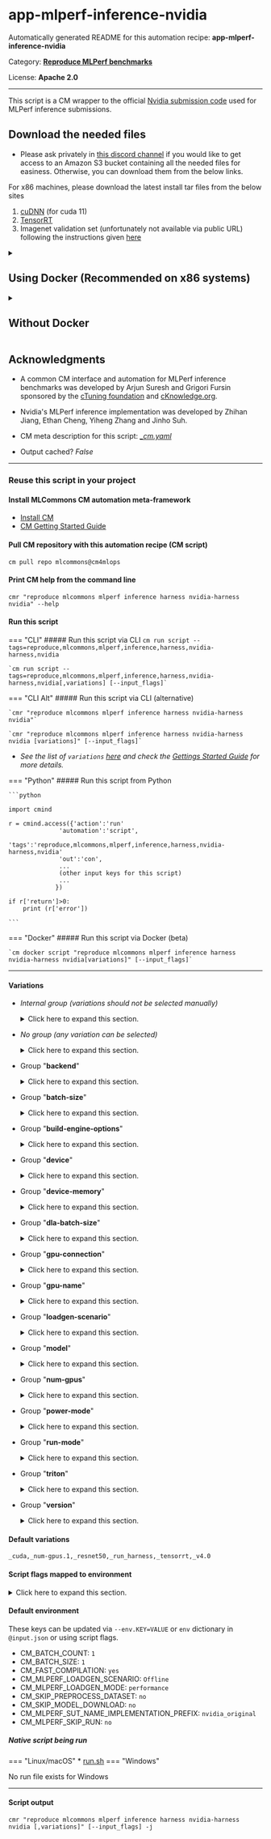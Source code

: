 # app-mlperf-inference-nvidia
Automatically generated README for this automation recipe: **app-mlperf-inference-nvidia**

Category: **[Reproduce MLPerf benchmarks](..)**

License: **Apache 2.0**



---

This script is a CM wrapper to the official [Nvidia submission code](https://github.com/mlcommons/inference_results_v3.0/tree/master/closed/NVIDIA) used for MLPerf inference submissions. 



## Download the needed files

* Please ask privately in [this discord channel](https://discord.gg/y7hupJsUNb) if you would like to get access to an Amazon S3 bucket containing all the needed files for easiness. Otherwise, you can download them from the below links.
  
For x86 machines, please download the latest install tar files from the below sites
1. [cuDNN](https://developer.nvidia.com/cudnn) (for cuda 11)
2. [TensorRT](https://developer.nvidia.com/tensorrt)
3. Imagenet validation set (unfortunately not available via public URL) following the instructions given [here](https://github.com/mlcommons/ck/blob/master/cm-mlops/script/get-dataset-imagenet-val/README-extra.md)

<details>

<summary>
    
## Using Docker (Recommended on x86 systems)

</summary>
Assuming all the downloaded files are to the user home directory please do the following steps:

1. Download CUDA 11.8
    ```
    wget https://developer.download.nvidia.com/compute/cuda/11.8.0/local_installers/cuda_11.8.0_520.61.05_linux.run
    ```
2. [Install docker](https://docs.docker.com/engine/install/) and [Nvidia container toolkit](https://docs.nvidia.com/datacenter/cloud-native/container-toolkit/latest/install-guide.html)
     
3. Give docker permission to the current user
     ```
     sudo usermod -aG docker $USER
     ```
     Logout and login
     Restart docker if required and confirm that Nvidia container toolkit is working by
     ```
     nvidia-ctk --version
     ```
4. Check if Nvidia driver is working properly on the host. 
     ```
     nvidia-smi
     ```
     If the above command produces any error you'll need to install Nvidia drivers on the host. You can do this via CM if you have sudo access
     ```
     cmr "install cuda prebuilt _driver" --version=11.8.0
     ```
5. Build the docker container and mount the paths from the host machine.
    ** You may want to change the `scratch_path` location as it can take 100s of GBs.**
    ```bash
    cm docker script --tags=build,nvidia,inference,server \
    --cuda_run_file_path=$HOME/cuda_11.8.0_520.61.05_linux.run \
    --tensorrt_tar_file_path=$HOME/TensorRT-8.6.1.6.Linux.x86_64-gnu.cuda-11.8.tar.gz \
    --cudnn_tar_file_path=$HOME/cudnn-linux-x86_64-8.9.2.26_cuda11-archive.tar.xz \
    --imagenet_path=$HOME/imagenet-2012-val \
    --scratch_path=$HOME/mlperf_scratch \
    --docker_cm_repo=mlcommons@cm4mlops  \
    --results_dir=$HOME/results_dir \
    --submission_dir=$HOME/submission_dir \
    --adr.compiler.tags=gcc
    ```
      * Use `--docker_cache=no` to turn off docker caching
      * Use `--docker_run_cmd_prefix="cm pull repo mlcommons@cm4mlops --checkout=dev"` to update the CK repository when docker caching is used
      * Use `--custom_system=no` if you are using a similar system to the [Nvidia submission systems for MLPerf inference 3.0](https://github.com/mlcommons/inference_results_v3.0/tree/main/closed/NVIDIA/systems).

6. At the end of the build you'll get the following prompt unless you have chosen `--custom_system=no`. Please give a system name and say yes to generating the configuration files
    ### Example output
    ```
    ============================================
    => A system ID is a string containing only letters, numbers, and underscores
    => that is used as the human-readable name of the system. It is also used as
    => the system name when creating the measurements/ and results/ entries.
    => This string should also start with a letter to be a valid Python enum member name.
    => Specify the system ID to use for the current system: phoenix
      => Reloaded system list. MATCHED_SYSTEM: KnownSystem.phoenix
    => This script will generate Benchmark Configuration stubs for the detected system.
    Continue? [y/n]: y
    ```
    Now you'll be inside the CM Nvidia docker container and can run further scripts. 

7. Once the build is complete, you can proceed with any further CM scripts like for MLPerf inference. You can also save the container at this stage using [docker commit](https://docs.docker.com/engine/reference/commandline/commit/) so that it can be launched later without having to go through the previous steps.

</details>

<details>

<summary>

## Without Docker
</summary>

1. Install CUDA
    If CUDA is not detected, CM should download and install it automatically when you run the workflow. 
    ** Nvidia drivers are expected to be installed on the system **

2. Install cuDNN
    ```bash
      cmr "get cudnn" --tar_file=<PATH_TO_CUDNN_TAR_FILE>
    ```
3. Install TensorRT
    ```bash
      cmr "get tensorrt _dev" --tar_file=<PATH_TO_TENSORRT_TAR_FILE>
    ```
    On non x86 systems like Nvidia Orin, you can do a package manager install and then CM should pick up the installation automatically during the workflow run.

4. Build the Nvidia inference server 
    ```
      cmr "build nvidia inference server" \
      --adr.install-cuda-prebuilt.local_run_file_path=/data/cuda_11.8.0_520.61.05_linux.run \
      --adr.tensorrt.tar_file=/data/TensorRT-8.6.1.6.Linux.x86_64-gnu.cuda-11.8.tar.gz \
      --adr.cudnn.tar_file=/data/cudnn-linux-x86_64-8.9.2.26_cuda11-archive.tar.xz \
      --adr.compiler.tags=gcc \
      [--custom_system=no]
      ```
    Use `--custom_system=no` if you are using a similar system to the [Nvidia submission systems for MLPerf inference 3.0](https://github.com/mlcommons/inference_results_v3.0/tree/main/closed/NVIDIA/systems).

5. At the end of the build you'll get the following prompt unless you have chosen `--custom_system=no`. Please give a system name and say yes to generating the configuration files

    ### Example output
    ```
    ============================================
    => A system ID is a string containing only letters, numbers, and underscores
    => that is used as the human-readable name of the system. It is also used as
    => the system name when creating the measurements/ and results/ entries.
    => This string should also start with a letter to be a valid Python enum member name.
    => Specify the system ID to use for the current system: phoenix
      => Reloaded system list. MATCHED_SYSTEM: KnownSystem.phoenix
    => This script will generate Benchmark Configuration stubs for the detected system.
    Continue? [y/n]: y
    ```
</details>


## Acknowledgments

* A common CM interface and automation for MLPerf inference benchmarks was developed by Arjun Suresh and Grigori Fursin 
  sponsored by the [cTuning foundation](https://cTuning.org) and [cKnowledge.org](https://cKnowledge.org).
* Nvidia's MLPerf inference implementation was developed by Zhihan Jiang, Ethan Cheng, Yiheng Zhang and Jinho Suh.


* CM meta description for this script: *[_cm.yaml](https://github.com/mlcommons/cm4mlops/tree/main/script/app-mlperf-inference-nvidia/_cm.yaml)*
* Output cached? *False*

---
### Reuse this script in your project

#### Install MLCommons CM automation meta-framework

* [Install CM](https://docs.mlcommons.org/ck/install)
* [CM Getting Started Guide](https://docs.mlcommons.org/ck/getting-started/)

#### Pull CM repository with this automation recipe (CM script)

```cm pull repo mlcommons@cm4mlops```

#### Print CM help from the command line

````cmr "reproduce mlcommons mlperf inference harness nvidia-harness nvidia" --help````

#### Run this script

=== "CLI"
    ##### Run this script via CLI
    `cm run script --tags=reproduce,mlcommons,mlperf,inference,harness,nvidia-harness,nvidia`

    `cm run script --tags=reproduce,mlcommons,mlperf,inference,harness,nvidia-harness,nvidia[,variations] [--input_flags]`

=== "CLI Alt"
    ##### Run this script via CLI (alternative)

    `cmr "reproduce mlcommons mlperf inference harness nvidia-harness nvidia"`

    `cmr "reproduce mlcommons mlperf inference harness nvidia-harness nvidia [variations]" [--input_flags]`


* *See the list of `variations` [here](#variations) and check the [Gettings Started Guide](https://github.com/mlcommons/ck/blob/dev/docs/getting-started.md) for more details.*

=== "Python"
    ##### Run this script from Python


    ```python

    import cmind

    r = cmind.access({'action':'run'
                  'automation':'script',
                  'tags':'reproduce,mlcommons,mlperf,inference,harness,nvidia-harness,nvidia'
                  'out':'con',
                  ...
                  (other input keys for this script)
                  ...
                 })

    if r['return']>0:
        print (r['error'])

    ```


=== "Docker"
    ##### Run this script via Docker (beta)

    `cm docker script "reproduce mlcommons mlperf inference harness nvidia-harness nvidia[variations]" [--input_flags]`

___


#### Variations

  * *Internal group (variations should not be selected manually)*
    <details>
    <summary>Click here to expand this section.</summary>

    * `_3d-unet_`
      - Workflow:
        1. ***Read "deps" on other CM scripts***
           * get,generic-python-lib,_transformers
             - CM script: [get-generic-python-lib](https://github.com/mlcommons/cm4mlops/tree/master/script/get-generic-python-lib)
           * get,generic-python-lib,_package.nibabel
             - CM script: [get-generic-python-lib](https://github.com/mlcommons/cm4mlops/tree/master/script/get-generic-python-lib)
           * get,generic-python-lib,_pandas
             - CM script: [get-generic-python-lib](https://github.com/mlcommons/cm4mlops/tree/master/script/get-generic-python-lib)
    * `_bert_`
      - Workflow:
        1. ***Read "deps" on other CM scripts***
           * get,generic-python-lib,_transformers
             - CM script: [get-generic-python-lib](https://github.com/mlcommons/cm4mlops/tree/master/script/get-generic-python-lib)
           * get,generic-python-lib,_safetensors
             - CM script: [get-generic-python-lib](https://github.com/mlcommons/cm4mlops/tree/master/script/get-generic-python-lib)
           * get,generic-python-lib,_onnx
             - CM script: [get-generic-python-lib](https://github.com/mlcommons/cm4mlops/tree/master/script/get-generic-python-lib)
           * get,generic-python-lib,_onnx-graphsurgeon
             - CM script: [get-generic-python-lib](https://github.com/mlcommons/cm4mlops/tree/master/script/get-generic-python-lib)
    * `_dlrm_`
      - Workflow:
        1. ***Read "deps" on other CM scripts***
           * get,generic-python-lib,_torch
             - CM script: [get-generic-python-lib](https://github.com/mlcommons/cm4mlops/tree/master/script/get-generic-python-lib)
           * get,generic-python-lib,_package.torchsnapshot
             - CM script: [get-generic-python-lib](https://github.com/mlcommons/cm4mlops/tree/master/script/get-generic-python-lib)
           * get,generic-python-lib,_package.torchrec
             - CM script: [get-generic-python-lib](https://github.com/mlcommons/cm4mlops/tree/master/script/get-generic-python-lib)
           * get,generic-python-lib,_package.fbgemm-gpu
             - CM script: [get-generic-python-lib](https://github.com/mlcommons/cm4mlops/tree/master/script/get-generic-python-lib)
           * get,generic-python-lib,_onnx-graphsurgeon
             - CM script: [get-generic-python-lib](https://github.com/mlcommons/cm4mlops/tree/master/script/get-generic-python-lib)
           * get,generic-python-lib,_package.scikit-learn
             - CM script: [get-generic-python-lib](https://github.com/mlcommons/cm4mlops/tree/master/script/get-generic-python-lib)
    * `_gptj_`
      - Environment variables:
        - *CM_ML_MODEL_STARTING_WEIGHTS_FILENAME*: `https://cloud.mlcommons.org/index.php/s/QAZ2oM94MkFtbQx/download`
      - Workflow:
        1. ***Read "deps" on other CM scripts***
           * get,generic-python-lib,_package.datasets
             - CM script: [get-generic-python-lib](https://github.com/mlcommons/cm4mlops/tree/master/script/get-generic-python-lib)
           * get,generic-python-lib,_package.simplejson
             - CM script: [get-generic-python-lib](https://github.com/mlcommons/cm4mlops/tree/master/script/get-generic-python-lib)
           * get,generic-python-lib,_onnx
             - CM script: [get-generic-python-lib](https://github.com/mlcommons/cm4mlops/tree/master/script/get-generic-python-lib)
           * get,generic-python-lib,_transformers
             - CM script: [get-generic-python-lib](https://github.com/mlcommons/cm4mlops/tree/master/script/get-generic-python-lib)
           * get,generic-python-lib,_onnx-graphsurgeon
             - CM script: [get-generic-python-lib](https://github.com/mlcommons/cm4mlops/tree/master/script/get-generic-python-lib)

    </details>


  * *No group (any variation can be selected)*
    <details>
    <summary>Click here to expand this section.</summary>

    * `_a100,sxm,3d-unet_,offline,run_harness`
      - Workflow:
    * `_a100,sxm,bert_,offline,run_harness`
      - Workflow:
    * `_a100,sxm,dlrm_,offline,run_harness`
      - Workflow:
    * `_a100,sxm,resnet50,offline,run_harness`
      - Environment variables:
        - *CM_MLPERF_PERFORMANCE_SAMPLE_COUNT*: `2048`
      - Workflow:
    * `_a100,sxm,retinanet,offline,run_harness`
      - Environment variables:
        - *CM_MLPERF_NVIDIA_HARNESS_GPU_COPY_STREAMS*: `2`
        - *CM_MLPERF_NVIDIA_HARNESS_GPU_INFERENCE_STREAMS*: `2`
        - *CM_MLPERF_NVIDIA_HARNESS_WORKSPACE_SIZE*: `300000000000`
      - Workflow:
    * `_a100,sxm,rnnt,offline,run_harness`
      - Workflow:
    * `_gptj_,build`
      - Workflow:
        1. ***Read "deps" on other CM scripts***
           * install,pytorch,from.src
             * CM names: `--adr.['pytorch']...`
             - CM script: [install-pytorch-from-src](https://github.com/mlcommons/cm4mlops/tree/master/script/install-pytorch-from-src)
           * get,cmake
             - CM script: [get-cmake](https://github.com/mlcommons/cm4mlops/tree/master/script/get-cmake)
    * `_gptj_,build_engine`
      - Workflow:
        1. ***Read "deps" on other CM scripts***
           * install,pytorch,from.src
             * CM names: `--adr.['pytorch']...`
             - CM script: [install-pytorch-from-src](https://github.com/mlcommons/cm4mlops/tree/master/script/install-pytorch-from-src)
           * get,cmake
             - CM script: [get-cmake](https://github.com/mlcommons/cm4mlops/tree/master/script/get-cmake)
    * `_gptj_,run_harness`
      - Environment variables:
        - *CM_MLPERF_NVIDIA_HARNESS_USE_FP8*: `True`
        - *CM_MLPERF_NVIDIA_HARNESS_ENABLE_SORT*: `True`
        - *CM_MLPERF_NVIDIA_HARNESS_NUM_SORT_SEGMENTS*: `2`
        - *CM_MLPERF_NVIDIA_HARNESS_SKIP_POSTPROCESS*: `True`
      - Workflow:
        1. ***Read "deps" on other CM scripts***
           * install,pytorch,from.src
             * CM names: `--adr.['pytorch']...`
             - CM script: [install-pytorch-from-src](https://github.com/mlcommons/cm4mlops/tree/master/script/install-pytorch-from-src)
           * get,cmake
             - CM script: [get-cmake](https://github.com/mlcommons/cm4mlops/tree/master/script/get-cmake)
    * `_gpu_memory.16,3d-unet_,offline,run_harness`
      - Workflow:
    * `_gpu_memory.16,bert_,offline,run_harness`
      - Workflow:
    * `_gpu_memory.16,dlrm_,offline,run_harness`
      - Workflow:
    * `_gpu_memory.16,gptj_,offline,run_harness`
      - Workflow:
    * `_gpu_memory.16,resnet50,offline,run_harness`
      - Environment variables:
        - *CM_MLPERF_NVIDIA_HARNESS_GPU_COPY_STREAMS*: `4`
      - Workflow:
    * `_gpu_memory.16,retinanet,offline,run_harness`
      - Workflow:
    * `_gpu_memory.16,rnnt,offline,run_harness`
      - Workflow:
    * `_gpu_memory.24,3d-unet_,offline,run_harness`
      - Workflow:
    * `_gpu_memory.24,bert_,offline,run_harness`
      - Workflow:
    * `_gpu_memory.24,dlrm_,offline,run_harness`
      - Workflow:
    * `_gpu_memory.24,gptj_,offline,run_harness`
      - Workflow:
    * `_gpu_memory.24,resnet50,offline,run_harness`
      - Workflow:
    * `_gpu_memory.24,retinanet,offline,run_harness`
      - Environment variables:
        - *CM_MLPERF_NVIDIA_HARNESS_GPU_COPY_STREAMS*: `2`
        - *CM_MLPERF_NVIDIA_HARNESS_GPU_INFERENCE_STREAMS*: `2`
      - Workflow:
    * `_gpu_memory.24,rnnt,offline,run_harness`
      - Workflow:
    * `_gpu_memory.32,3d-unet_,offline,run_harness`
      - Workflow:
    * `_gpu_memory.32,bert_,offline,run_harness`
      - Workflow:
    * `_gpu_memory.32,dlrm_,offline,run_harness`
      - Workflow:
    * `_gpu_memory.32,gptj_,offline,run_harness`
      - Workflow:
    * `_gpu_memory.32,resnet50,offline,run_harness`
      - Workflow:
    * `_gpu_memory.32,retinanet,offline,run_harness`
      - Workflow:
    * `_gpu_memory.32,rnnt,offline,run_harness`
      - Workflow:
    * `_gpu_memory.40,3d-unet_,offline,run_harness`
      - Workflow:
    * `_gpu_memory.40,bert_,offline,run_harness`
      - Workflow:
    * `_gpu_memory.40,dlrm_,offline,run_harness`
      - Workflow:
    * `_gpu_memory.40,gptj_,offline,run_harness`
      - Workflow:
    * `_gpu_memory.40,resnet50,offline,run_harness`
      - Workflow:
    * `_gpu_memory.40,retinanet,offline,run_harness`
      - Workflow:
    * `_gpu_memory.40,rnnt,offline,run_harness`
      - Workflow:
    * `_gpu_memory.48,3d-unet_,offline,run_harness`
      - Workflow:
    * `_gpu_memory.48,bert_,offline,run_harness`
      - Workflow:
    * `_gpu_memory.48,dlrm_,offline,run_harness`
      - Workflow:
    * `_gpu_memory.48,gptj_,offline,run_harness`
      - Workflow:
    * `_gpu_memory.48,resnet50,offline,run_harness`
      - Workflow:
    * `_gpu_memory.48,retinanet,offline,run_harness`
      - Workflow:
    * `_gpu_memory.48,rnnt,offline,run_harness`
      - Workflow:
    * `_gpu_memory.80,3d-unet_,offline,run_harness`
      - Workflow:
    * `_gpu_memory.80,bert_,server,run_harness`
      - Workflow:
    * `_gpu_memory.80,dlrm_,offline,run_harness`
      - Workflow:
    * `_gpu_memory.80,gptj_,offline,run_harness`
      - Workflow:
    * `_gpu_memory.80,resnet50,offline,run_harness`
      - Workflow:
    * `_gpu_memory.80,retinanet,offline,run_harness`
      - Workflow:
    * `_gpu_memory.80,rnnt,offline,run_harness`
      - Workflow:
    * `_l4,3d-unet_,offline,run_harness`
      - Workflow:
    * `_l4,bert_,offline,run_harness`
      - Workflow:
    * `_l4,bert_,server,run_harness`
      - Environment variables:
        - *CM_MLPERF_NVIDIA_HARNESS_GRAPHS_MAX_SEQLEN*: `200`
        - *CM_MLPERF_NVIDIA_HARNESS_SERVER_NUM_ISSUE_QUERY_THREADS*: `1`
        - *CM_MLPERF_NVIDIA_HARNESS_SOFT_DROP*: `1.0`
        - *CM_MLPERF_NVIDIA_HARNESS_USE_SMALL_TILE_GEMM_PLUGIN*: `True`
      - Workflow:
    * `_l4,dlrm_,offline,run_harness`
      - Workflow:
    * `_l4,resnet50`
      - Workflow:
    * `_l4,resnet50,offline,run_harness`
      - Environment variables:
        - *CM_MLPERF_NVIDIA_HARNESS_GPU_COPY_STREAMS*: `2`
        - *CM_MLPERF_NVIDIA_HARNESS_GPU_INFERENCE_STREAMS*: `1`
        - *CM_MLPERF_NVIDIA_HARNESS_USE_GRAPHS*: `True`
      - Workflow:
    * `_l4,resnet50,server,run_harness`
      - Environment variables:
        - *CM_MLPERF_NVIDIA_HARNESS_GPU_COPY_STREAMS*: `9`
        - *CM_MLPERF_NVIDIA_HARNESS_GPU_INFERENCE_STREAMS*: `2`
        - *CM_MLPERF_NVIDIA_HARNESS_USE_GRAPHS*: `True`
        - *CM_MLPERF_NVIDIA_HARNESS_USE_DEQUE_LIMIT*: `True`
        - *CM_MLPERF_NVIDIA_HARNESS_DEQUE_TIMEOUT_USEC*: `2000`
        - *CM_MLPERF_NVIDIA_HARNESS_USE_CUDA_THREAD_PER_DEVICE*: `True`
      - Workflow:
    * `_l4,retinanet,offline,run_harness`
      - Workflow:
    * `_l4,retinanet,server,run_harness`
      - Environment variables:
        - *CM_MLPERF_NVIDIA_HARNESS_GPU_INFERENCE_STREAMS*: `2`
        - *CM_MLPERF_NVIDIA_HARNESS_GPU_COPY_STREAMS*: `2`
        - *CM_MLPERF_NVIDIA_HARNESS_USE_DEQUE_LIMIT*: `True`
        - *CM_MLPERF_NVIDIA_HARNESS_DEQUE_TIMEOUT_USEC*: `30000`
        - *CM_MLPERF_NVIDIA_HARNESS_WORKSPACE_SIZE*: `20000000000`
      - Workflow:
    * `_l4,rnnt,offline,run_harness`
      - Workflow:
    * `_l4,rnnt,server,run_harness`
      - Environment variables:
        - *CM_MLPERF_NVIDIA_HARNESS_AUDIO_BATCH_SIZE*: `64`
        - *CM_MLPERF_NVIDIA_HARNESS_AUDIO_BUFFER_NUM_LINES*: `1024`
        - *CM_MLPERF_NVIDIA_HARNESS_NUM_WARMUPS*: `1024`
      - Workflow:
    * `_multistream,resnet50`
      - Environment variables:
        - *SKIP_POLICIES*: `1`
      - Workflow:
    * `_orin,rnnt,singlestream,run_harness`
      - Environment variables:
        - *CM_MLPERF_NVIDIA_HARNESS_NUM_WARMUPS*: `1`
      - Workflow:
    * `_resnet50,multistream,run_harness,num-gpus.1`
      - Workflow:
    * `_resnet50,multistream,run_harness,num-gpus.2`
      - Workflow:
    * `_resnet50,server,run_harness`
      - Workflow:
    * `_retinanet,multistream,run_harness`
      - Workflow:
    * `_retinanet,server,run_harness`
      - Environment variables:
        - *CM_MLPERF_NVIDIA_HARNESS_GPU_COPY_STREAMS*: `2`
        - *CM_MLPERF_NVIDIA_HARNESS_GPU_INFERENCE_STREAMS*: `2`
      - Workflow:
    * `_rtx_4090,3d-unet_,offline,run_harness`
      - Workflow:
    * `_rtx_4090,3d-unet_,server,run_harness`
      - Workflow:
    * `_rtx_4090,bert_,offline,run_harness`
      - Workflow:
    * `_rtx_4090,bert_,server,run_harness`
      - Workflow:
    * `_rtx_4090,dlrm_,offline,run_harness`
      - Environment variables:
        - *CM_MLPERF_NVIDIA_HARNESS_EMBEDDING_WEIGHTS_ON_GPU_PART*: `0.30`
      - Workflow:
    * `_rtx_4090,gptj_,offline,run_harness`
      - Workflow:
    * `_rtx_4090,gptj_,server,run_harness`
      - Workflow:
    * `_rtx_4090,resnet50,offline,run_harness`
      - Workflow:
    * `_rtx_4090,resnet50,server,run_harness`
      - Workflow:
    * `_rtx_4090,retinanet,offline,run_harness`
      - Environment variables:
        - *CM_MLPERF_NVIDIA_HARNESS_GPU_COPY_STREAMS*: `2`
        - *CM_MLPERF_NVIDIA_HARNESS_GPU_INFERENCE_STREAMS*: `2`
      - Workflow:
    * `_rtx_4090,retinanet,server,run_harness`
      - Environment variables:
        - *CM_MLPERF_NVIDIA_HARNESS_GPU_COPY_STREAMS*: `2`
        - *CM_MLPERF_NVIDIA_HARNESS_GPU_INFERENCE_STREAMS*: `2`
      - Workflow:
    * `_rtx_4090,rnnt,offline,run_harness`
      - Workflow:
    * `_rtx_4090,rnnt,server,run_harness`
      - Workflow:
    * `_rtx_6000_ada,3d-unet_,offline,run_harness`
      - Workflow:
    * `_rtx_6000_ada,3d-unet_,server,run_harness`
      - Workflow:
    * `_rtx_6000_ada,bert_,offline,run_harness`
      - Workflow:
    * `_rtx_6000_ada,bert_,server,run_harness`
      - Workflow:
    * `_rtx_6000_ada,dlrm_,offline,run_harness`
      - Workflow:
    * `_rtx_6000_ada,resnet50,offline,run_harness`
      - Workflow:
    * `_rtx_6000_ada,resnet50,server,run_harness`
      - Workflow:
    * `_rtx_6000_ada,retinanet,offline,run_harness`
      - Workflow:
    * `_rtx_6000_ada,retinanet,server,run_harness`
      - Workflow:
    * `_rtx_6000_ada,rnnt,offline,run_harness`
      - Workflow:
    * `_rtx_6000_ada,rnnt,server,run_harness`
      - Workflow:
    * `_rtx_a6000,3d-unet_,offline,run_harness`
      - Workflow:
    * `_rtx_a6000,3d-unet_,server,run_harness`
      - Workflow:
    * `_rtx_a6000,bert_,offline,run_harness`
      - Workflow:
    * `_rtx_a6000,bert_,server,run_harness`
      - Workflow:
    * `_rtx_a6000,dlrm_,offline,run_harness`
      - Workflow:
    * `_rtx_a6000,resnet50,offline,run_harness`
      - Workflow:
    * `_rtx_a6000,resnet50,server,run_harness`
      - Workflow:
    * `_rtx_a6000,retinanet,offline,run_harness`
      - Workflow:
    * `_rtx_a6000,retinanet,server,run_harness`
      - Workflow:
    * `_rtx_a6000,rnnt,offline,run_harness`
      - Workflow:
    * `_rtx_a6000,rnnt,server,run_harness`
      - Workflow:
    * `_run-harness`
      - Workflow:
    * `_singlestream,resnet50`
      - Environment variables:
        - *SKIP_POLICIES*: `1`
      - Workflow:
    * `_singlestream,run_harness`
      - Workflow:
    * `_t4,3d-unet_,offline,run_harness`
      - Workflow:
    * `_t4,bert_,offline,run_harness`
      - Workflow:
    * `_t4,bert_,server,run_harness`
      - Environment variables:
        - *CM_MLPERF_NVIDIA_HARNESS_GRAPHS_MAX_SEQLEN*: `240`
        - *CM_MLPERF_NVIDIA_HARNESS_SERVER_NUM_ISSUE_QUERY_THREADS*: `0`
        - *CM_MLPERF_NVIDIA_HARNESS_USE_SMALL_TILE_GEMM_PLUGIN*: `no`
      - Workflow:
    * `_t4,dlrm_,offline,run_harness`
      - Workflow:
    * `_t4,resnet50`
      - Workflow:
    * `_t4,resnet50,offline,run_harness`
      - Environment variables:
        - *CM_MLPERF_NVIDIA_HARNESS_GPU_COPY_STREAMS*: `4`
      - Workflow:
    * `_t4,resnet50,server,run_harness`
      - Environment variables:
        - *CM_MLPERF_NVIDIA_HARNESS_GPU_INFERENCE_STREAMS*: `2`
        - *CM_MLPERF_NVIDIA_HARNESS_GPU_COPY_STREAMS*: `4`
        - *CM_MLPERF_NVIDIA_HARNESS_USE_DEQUE_LIMIT*: `True`
        - *CM_MLPERF_NVIDIA_HARNESS_DEQUE_TIMEOUT_USEC*: `2000`
        - *CM_MLPERF_NVIDIA_HARNESS_SOFT_DROP*: `0.993`
      - Workflow:
    * `_t4,retinanet,offline,run_harness`
      - Workflow:
    * `_t4,retinanet,server,run_harness`
      - Environment variables:
        - *CM_MLPERF_NVIDIA_HARNESS_GPU_INFERENCE_STREAMS*: `2`
        - *CM_MLPERF_NVIDIA_HARNESS_GPU_COPY_STREAMS*: `2`
        - *CM_MLPERF_NVIDIA_HARNESS_USE_DEQUE_LIMIT*: `True`
        - *CM_MLPERF_NVIDIA_HARNESS_DEQUE_TIMEOUT_USEC*: `20000`
        - *CM_MLPERF_NVIDIA_HARNESS_WORKSPACE_SIZE*: `20000000000`
      - Workflow:
    * `_t4,rnnt,offline,run_harness`
      - Environment variables:
        - *CM_MLPERF_NVIDIA_HARNESS_GPU_COPY_STREAMS*: `4`
        - *CM_MLPERF_NVIDIA_HARNESS_USE_GRAPHS*: `True`
        - *CM_MLPERF_NVIDIA_HARNESS_AUDIO_BATCH_SIZE*: `128`
        - *CM_MLPERF_NVIDIA_HARNESS_DISABLE_ENCODER_PLUGIN*: `True`
      - Workflow:
    * `_t4,rnnt,server,run_harness`
      - Environment variables:
        - *CM_MLPERF_NVIDIA_HARNESS_GPU_COPY_STREAMS*: `4`
        - *CM_MLPERF_NVIDIA_HARNESS_USE_GRAPHS*: `True`
        - *CM_MLPERF_NVIDIA_HARNESS_AUDIO_BATCH_SIZE*: `128`
        - *CM_MLPERF_NVIDIA_HARNESS_DISABLE_ENCODER_PLUGIN*: `True`
      - Workflow:
    * `_v3.1`
      - Environment variables:
        - *CM_MLPERF_INFERENCE_VERSION*: `v3.1`
        - *CM_MLPERF_GPTJ_MODEL_FP8_PATH_SUFFIX*: `GPTJ-07142023.pth`
      - Workflow:

    </details>


  * Group "**backend**"
    <details>
    <summary>Click here to expand this section.</summary>

    * **`_tensorrt`** (default)
      - Environment variables:
        - *CM_MLPERF_BACKEND*: `tensorrt`
        - *CM_MLPERF_BACKEND_NAME*: `TensorRT`
      - Workflow:

    </details>


  * Group "**batch-size**"
    <details>
    <summary>Click here to expand this section.</summary>

    * `_batch_size.#`
      - Environment variables:
        - *CM_MODEL_BATCH_SIZE*: `#`
        - *CM_MLPERF_NVIDIA_HARNESS_GPU_BATCH_SIZE*: `#`
      - Workflow:

    </details>


  * Group "**build-engine-options**"
    <details>
    <summary>Click here to expand this section.</summary>

    * `_build_engine_options.#`
      - Environment variables:
        - *CM_MLPERF_NVIDIA_HARNESS_EXTRA_BUILD_ENGINE_OPTIONS*: `#`
      - Workflow:

    </details>


  * Group "**device**"
    <details>
    <summary>Click here to expand this section.</summary>

    * `_cpu`
      - Environment variables:
        - *CM_MLPERF_DEVICE*: `cpu`
      - Workflow:
    * **`_cuda`** (default)
      - Environment variables:
        - *CM_MLPERF_DEVICE*: `gpu`
        - *CM_MLPERF_DEVICE_LIB_NAMESPEC*: `cudart`
      - Workflow:

    </details>


  * Group "**device-memory**"
    <details>
    <summary>Click here to expand this section.</summary>

    * `_gpu_memory.16`
      - Environment variables:
        - *CM_NVIDIA_GPU_MEMORY*: `16`
      - Workflow:
    * `_gpu_memory.24`
      - Environment variables:
        - *CM_NVIDIA_GPU_MEMORY*: `24`
      - Workflow:
    * `_gpu_memory.32`
      - Environment variables:
        - *CM_NVIDIA_GPU_MEMORY*: `32`
      - Workflow:
    * `_gpu_memory.40`
      - Environment variables:
        - *CM_NVIDIA_GPU_MEMORY*: `40`
      - Workflow:
    * `_gpu_memory.48`
      - Environment variables:
        - *CM_NVIDIA_GPU_MEMORY*: `48`
      - Workflow:
    * `_gpu_memory.8`
      - Environment variables:
        - *CM_NVIDIA_GPU_MEMORY*: `8`
      - Workflow:
    * `_gpu_memory.80`
      - Environment variables:
        - *CM_NVIDIA_GPU_MEMORY*: `80`
      - Workflow:

    </details>


  * Group "**dla-batch-size**"
    <details>
    <summary>Click here to expand this section.</summary>

    * `_dla_batch_size.#`
      - Environment variables:
        - *CM_MLPERF_NVIDIA_HARNESS_DLA_BATCH_SIZE*: `#`
        - *CM_MLPERF_SUT_NAME_RUN_CONFIG_SUFFIX2*: `dla_batch_size.#`
      - Workflow:

    </details>


  * Group "**gpu-connection**"
    <details>
    <summary>Click here to expand this section.</summary>

    * `_pcie`
      - Workflow:
    * `_sxm`
      - Workflow:

    </details>


  * Group "**gpu-name**"
    <details>
    <summary>Click here to expand this section.</summary>

    * `_a100`
      - Environment variables:
        - *CM_NVIDIA_CUSTOM_GPU*: `yes`
      - Workflow:
    * `_a6000`
      - Environment variables:
        - *CM_NVIDIA_CUSTOM_GPU*: `yes`
      - Workflow:
    * `_custom`
      - Environment variables:
        - *CM_NVIDIA_CUSTOM_GPU*: `yes`
        - *CM_MODEL_BATCH_SIZE*: ``
        - *CM_MLPERF_NVIDIA_HARNESS_GPU_BATCH_SIZE*: `<<<CM_MODEL_BATCH_SIZE>>>`
      - Workflow:
    * `_l4`
      - Environment variables:
        - *CM_NVIDIA_CUSTOM_GPU*: `yes`
      - Workflow:
    * `_orin`
      - Environment variables:
        - *CM_NVIDIA_CUSTOM_GPU*: `yes`
        - *CM_MODEL_BATCH_SIZE*: ``
        - *CM_MLPERF_NVIDIA_HARNESS_GPU_BATCH_SIZE*: `<<<CM_MODEL_BATCH_SIZE>>>`
      - Workflow:
    * `_rtx_4090`
      - Environment variables:
        - *CM_NVIDIA_CUSTOM_GPU*: `yes`
      - Workflow:
    * `_rtx_6000_ada`
      - Environment variables:
        - *CM_NVIDIA_CUSTOM_GPU*: `yes`
      - Workflow:
    * `_t4`
      - Environment variables:
        - *CM_NVIDIA_CUSTOM_GPU*: `yes`
      - Workflow:

    </details>


  * Group "**loadgen-scenario**"
    <details>
    <summary>Click here to expand this section.</summary>

    * `_multistream`
      - Environment variables:
        - *CM_MLPERF_LOADGEN_SCENARIO*: `MultiStream`
      - Workflow:
    * `_offline`
      - Environment variables:
        - *CM_MLPERF_LOADGEN_SCENARIO*: `Offline`
      - Workflow:
    * `_server`
      - Environment variables:
        - *CM_MLPERF_LOADGEN_SCENARIO*: `Server`
      - Workflow:
    * `_singlestream`
      - Environment variables:
        - *CM_MLPERF_LOADGEN_SCENARIO*: `SingleStream`
        - *CUDA_VISIBLE_DEVICES_NOT_USED*: `0`
      - Workflow:

    </details>


  * Group "**model**"
    <details>
    <summary>Click here to expand this section.</summary>

    * `_3d-unet-99`
      - Environment variables:
        - *CM_MODEL*: `3d-unet-99`
        - *CM_ML_MODEL_STARTING_WEIGHTS_FILENAME*: `https://zenodo.org/record/5597155/files/3dunet_kits19_128x128x128.onnx`
        - *CM_ML_MODEL_WEIGHT_TRANSFORMATIONS*: `quantization, affine fusion`
        - *CM_ML_MODEL_INPUTS_DATA_TYPE*: `int8`
        - *CM_ML_MODEL_WEIGHTS_DATA_TYPE*: `int8`
      - Workflow:
    * `_3d-unet-99.9`
      - Environment variables:
        - *CM_MODEL*: `3d-unet-99.9`
        - *CM_ML_MODEL_STARTING_WEIGHTS_FILENAME*: `https://zenodo.org/record/5597155/files/3dunet_kits19_128x128x128.onnx`
        - *CM_ML_MODEL_WEIGHT_TRANSFORMATIONS*: `quantization, affine fusion`
        - *CM_ML_MODEL_INPUTS_DATA_TYPE*: `int8`
        - *CM_ML_MODEL_WEIGHTS_DATA_TYPE*: `int8`
      - Workflow:
    * `_bert-99`
      - Environment variables:
        - *CM_MODEL*: `bert-99`
        - *CM_NOT_ML_MODEL_STARTING_WEIGHTS_FILENAME*: `https://zenodo.org/record/3750364/files/bert_large_v1_1_fake_quant.onnx`
        - *CM_ML_MODEL_WEIGHT_TRANSFORMATIONS*: `quantization, affine fusion`
        - *CM_ML_MODEL_INPUTS_DATA_TYPE*: `int32`
        - *CM_ML_MODEL_WEIGHTS_DATA_TYPE*: `int8`
      - Workflow:
    * `_bert-99.9`
      - Environment variables:
        - *CM_MODEL*: `bert-99.9`
        - *CM_NOT_ML_MODEL_STARTING_WEIGHTS_FILENAME*: `https://zenodo.org/record/3733910/files/model.onnx`
        - *CM_ML_MODEL_WEIGHT_TRANSFORMATIONS*: `quantization, affine fusion`
        - *CM_ML_MODEL_INPUTS_DATA_TYPE*: `int32`
        - *CM_ML_MODEL_WEIGHTS_DATA_TYPE*: `fp16`
      - Workflow:
    * `_dlrm-v2-99`
      - Environment variables:
        - *CM_MODEL*: `dlrm-v2-99`
        - *CM_ML_MODEL_WEIGHT_TRANSFORMATIONS*: `affine fusion`
        - *CM_ML_MODEL_INPUTS_DATA_TYPE*: `fp32`
        - *CM_ML_MODEL_WEIGHTS_DATA_TYPE*: `fp16`
      - Workflow:
    * `_dlrm-v2-99.9`
      - Environment variables:
        - *CM_MODEL*: `dlrm-v2-99.9`
        - *CM_ML_MODEL_WEIGHT_TRANSFORMATIONS*: `affine fusion`
        - *CM_ML_MODEL_INPUTS_DATA_TYPE*: `fp32`
        - *CM_ML_MODEL_WEIGHTS_DATA_TYPE*: `fp16`
      - Workflow:
    * `_gptj-99`
      - Environment variables:
        - *CM_MODEL*: `gptj-99`
        - *CM_ML_MODEL_WEIGHT_TRANSFORMATIONS*: `quantization, affine fusion`
        - *CM_ML_MODEL_INPUTS_DATA_TYPE*: `int32`
        - *CM_ML_MODEL_WEIGHTS_DATA_TYPE*: `fp16`
      - Workflow:
    * `_gptj-99.9`
      - Environment variables:
        - *CM_MODEL*: `gptj-99.9`
        - *CM_ML_MODEL_WEIGHT_TRANSFORMATIONS*: `quantization, affine fusion`
        - *CM_ML_MODEL_INPUTS_DATA_TYPE*: `int32`
        - *CM_ML_MODEL_WEIGHTS_DATA_TYPE*: `fp16`
      - Workflow:
    * **`_resnet50`** (default)
      - Environment variables:
        - *CM_MODEL*: `resnet50`
        - *CM_ML_MODEL_WEIGHT_TRANSFORMATIONS*: `quantization, affine fusion`
        - *CM_ML_MODEL_INPUTS_DATA_TYPE*: `int8`
        - *CM_ML_MODEL_WEIGHTS_DATA_TYPE*: `int8`
      - Workflow:
        1. ***Read "deps" on other CM scripts***
           * get,generic-python-lib,_onnx-graphsurgeon
             - CM script: [get-generic-python-lib](https://github.com/mlcommons/cm4mlops/tree/master/script/get-generic-python-lib)
           * get,generic-python-lib,_package.onnx
             - CM script: [get-generic-python-lib](https://github.com/mlcommons/cm4mlops/tree/master/script/get-generic-python-lib)
    * `_retinanet`
      - Environment variables:
        - *CM_MODEL*: `retinanet`
        - *CM_ML_MODEL_STARTING_WEIGHTS_FILENAME*: `https://zenodo.org/record/6617981/files/resnext50_32x4d_fpn.pth`
        - *CM_ML_MODEL_WEIGHT_TRANSFORMATIONS*: `quantization, affine fusion`
        - *CM_ML_MODEL_INPUTS_DATA_TYPE*: `int8`
        - *CM_ML_MODEL_WEIGHTS_DATA_TYPE*: `int8`
      - Workflow:
        1. ***Read "deps" on other CM scripts***
           * get,generic-python-lib,_Pillow
             - CM script: [get-generic-python-lib](https://github.com/mlcommons/cm4mlops/tree/master/script/get-generic-python-lib)
           * get,generic-python-lib,_torch
             - CM script: [get-generic-python-lib](https://github.com/mlcommons/cm4mlops/tree/master/script/get-generic-python-lib)
           * get,generic-python-lib,_torchvision
             - CM script: [get-generic-python-lib](https://github.com/mlcommons/cm4mlops/tree/master/script/get-generic-python-lib)
           * get,generic-python-lib,_opencv-python
             - CM script: [get-generic-python-lib](https://github.com/mlcommons/cm4mlops/tree/master/script/get-generic-python-lib)
           * get,generic-python-lib,_numpy
             - CM script: [get-generic-python-lib](https://github.com/mlcommons/cm4mlops/tree/master/script/get-generic-python-lib)
           * get,generic-python-lib,_pycocotools
             - CM script: [get-generic-python-lib](https://github.com/mlcommons/cm4mlops/tree/master/script/get-generic-python-lib)
           * get,generic-python-lib,_onnx-graphsurgeon
             - CM script: [get-generic-python-lib](https://github.com/mlcommons/cm4mlops/tree/master/script/get-generic-python-lib)
           * get,generic-python-lib,_package.onnx
             - CM script: [get-generic-python-lib](https://github.com/mlcommons/cm4mlops/tree/master/script/get-generic-python-lib)
    * `_rnnt`
      - Environment variables:
        - *CM_MODEL*: `rnnt`
        - *CM_ML_MODEL_STARTING_WEIGHTS_FILENAME*: `https://zenodo.org/record/3662521/files/DistributedDataParallel_1576581068.9962234-epoch-100.pt`
        - *CM_ML_MODEL_WEIGHT_TRANSFORMATIONS*: `quantization, affine fusion`
        - *CM_ML_MODEL_INPUTS_DATA_TYPE*: `fp16`
        - *CM_ML_MODEL_WEIGHTS_DATA_TYPE*: `fp16`
      - Workflow:
        1. ***Read "deps" on other CM scripts***
           * get,generic-python-lib,_toml
             - CM script: [get-generic-python-lib](https://github.com/mlcommons/cm4mlops/tree/master/script/get-generic-python-lib)
           * get,generic-python-lib,_torchvision
             * CM names: `--adr.['torchvision']...`
             - CM script: [get-generic-python-lib](https://github.com/mlcommons/cm4mlops/tree/master/script/get-generic-python-lib)
           * get,generic-python-lib,_torch
             - CM script: [get-generic-python-lib](https://github.com/mlcommons/cm4mlops/tree/master/script/get-generic-python-lib)
           * get,generic-python-lib,_nvidia-apex
             - CM script: [get-generic-python-lib](https://github.com/mlcommons/cm4mlops/tree/master/script/get-generic-python-lib)
           * get,generic-python-lib,_unidecode
             - CM script: [get-generic-python-lib](https://github.com/mlcommons/cm4mlops/tree/master/script/get-generic-python-lib)
           * get,generic-python-lib,_inflect
             - CM script: [get-generic-python-lib](https://github.com/mlcommons/cm4mlops/tree/master/script/get-generic-python-lib)
           * get,generic-python-lib,_librosa
             * CM names: `--adr.['librosa']...`
             - CM script: [get-generic-python-lib](https://github.com/mlcommons/cm4mlops/tree/master/script/get-generic-python-lib)
           * get,generic-python-lib,_sox
             - CM script: [get-generic-python-lib](https://github.com/mlcommons/cm4mlops/tree/master/script/get-generic-python-lib)
           * get,generic-sys-util,_sox
             - CM script: [get-generic-sys-util](https://github.com/mlcommons/cm4mlops/tree/master/script/get-generic-sys-util)

    </details>


  * Group "**num-gpus**"
    <details>
    <summary>Click here to expand this section.</summary>

    * `_num-gpus.#`
      - Environment variables:
        - *CM_NVIDIA_NUM_GPUS*: `#`
      - Workflow:
    * **`_num-gpus.1`** (default)
      - Environment variables:
        - *CM_NVIDIA_NUM_GPUS*: `1`
      - Workflow:

    </details>


  * Group "**power-mode**"
    <details>
    <summary>Click here to expand this section.</summary>

    * `_maxn`
      - Environment variables:
        - *CM_MLPERF_NVIDIA_HARNESS_MAXN*: `True`
      - Workflow:
    * `_maxq`
      - Environment variables:
        - *CM_MLPERF_NVIDIA_HARNESS_MAXQ*: `True`
      - Workflow:

    </details>


  * Group "**run-mode**"
    <details>
    <summary>Click here to expand this section.</summary>

    * `_build`
      - Environment variables:
        - *MLPERF_NVIDIA_RUN_COMMAND*: `build`
        - *CM_MLPERF_NVIDIA_HARNESS_RUN_MODE*: `build`
      - Workflow:
        1. ***Read "deps" on other CM scripts***
           * get,cmake
             - CM script: [get-cmake](https://github.com/mlcommons/cm4mlops/tree/master/script/get-cmake)
           * get,generic,sys-util,_glog-dev
             - CM script: [get-generic-sys-util](https://github.com/mlcommons/cm4mlops/tree/master/script/get-generic-sys-util)
           * get,generic,sys-util,_gflags-dev
             - CM script: [get-generic-sys-util](https://github.com/mlcommons/cm4mlops/tree/master/script/get-generic-sys-util)
           * get,generic,sys-util,_libgmock-dev
             - CM script: [get-generic-sys-util](https://github.com/mlcommons/cm4mlops/tree/master/script/get-generic-sys-util)
           * get,generic,sys-util,_libre2-dev
             - CM script: [get-generic-sys-util](https://github.com/mlcommons/cm4mlops/tree/master/script/get-generic-sys-util)
           * get,generic,sys-util,_libnuma-dev
             - CM script: [get-generic-sys-util](https://github.com/mlcommons/cm4mlops/tree/master/script/get-generic-sys-util)
           * get,generic,sys-util,_libboost-all-dev
             - CM script: [get-generic-sys-util](https://github.com/mlcommons/cm4mlops/tree/master/script/get-generic-sys-util)
           * get,generic,sys-util,_rapidjson-dev
             - CM script: [get-generic-sys-util](https://github.com/mlcommons/cm4mlops/tree/master/script/get-generic-sys-util)
           * get,cuda,_cudnn
             * CM names: `--adr.['cuda']...`
             - CM script: [get-cuda](https://github.com/mlcommons/cm4mlops/tree/master/script/get-cuda)
           * get,tensorrt
             * CM names: `--adr.['tensorrt']...`
             - CM script: [get-tensorrt](https://github.com/mlcommons/cm4mlops/tree/master/script/get-tensorrt)
           * build,nvidia,inference,server
             * CM names: `--adr.['nvidia-inference-server']...`
             - CM script: [build-mlperf-inference-server-nvidia](https://github.com/mlcommons/cm4mlops/tree/master/script/build-mlperf-inference-server-nvidia)
    * `_build_engine`
      - Aliases: `_build-engine`
      - Environment variables:
        - *MLPERF_NVIDIA_RUN_COMMAND*: `generate_engines`
        - *CM_MLPERF_NVIDIA_HARNESS_RUN_MODE*: `generate_engines`
      - Workflow:
        1. ***Read "deps" on other CM scripts***
           * get,cuda,_cudnn
             * CM names: `--adr.['cuda']...`
             - CM script: [get-cuda](https://github.com/mlcommons/cm4mlops/tree/master/script/get-cuda)
           * get,tensorrt
             * CM names: `--adr.['tensorrt']...`
             - CM script: [get-tensorrt](https://github.com/mlcommons/cm4mlops/tree/master/script/get-tensorrt)
           * build,nvidia,inference,server
             * CM names: `--adr.['nvidia-inference-server']...`
             - CM script: [build-mlperf-inference-server-nvidia](https://github.com/mlcommons/cm4mlops/tree/master/script/build-mlperf-inference-server-nvidia)
           * reproduce,mlperf,inference,nvidia,harness,_preprocess_data
             * Skip this dependenecy only if all ENV vars are set:<br>
`{'CM_MODEL': ['dlrm-v2-99', 'dlrm-v2-99.9']}`
             - CM script: [app-mlperf-inference-nvidia](https://github.com/mlcommons/cm4mlops/tree/master/script/app-mlperf-inference-nvidia)
           * reproduce,mlperf,inference,nvidia,harness,_download_model
             * Skip this dependenecy only if all ENV vars are set:<br>
`{'CM_MODEL': ['retinanet_old', 'resnet50', 'bert-99', 'bert-99.9', 'dlrm-v2-99', 'dlrm-v2-99.9']}`
             - CM script: [app-mlperf-inference-nvidia](https://github.com/mlcommons/cm4mlops/tree/master/script/app-mlperf-inference-nvidia)
           * reproduce,mlperf,inference,nvidia,harness,_calibrate
             * Enable this dependency only if all ENV vars are set:<br>
`{'CM_MODEL': ['retinanet']}`
             - CM script: [app-mlperf-inference-nvidia](https://github.com/mlcommons/cm4mlops/tree/master/script/app-mlperf-inference-nvidia)
    * `_calibrate`
      - Environment variables:
        - *MLPERF_NVIDIA_RUN_COMMAND*: `calibrate`
        - *CM_MLPERF_NVIDIA_HARNESS_RUN_MODE*: `calibrate`
      - Workflow:
        1. ***Read "deps" on other CM scripts***
           * reproduce,mlperf,inference,nvidia,harness,_download_model
             * Skip this dependenecy only if all ENV vars are set:<br>
`{'CM_MODEL': ['retinanet_old', 'resnet50', 'bert-99', 'bert-99.9', 'dlrm-v2-99', 'dlrm-v2-99.9']}`
             - CM script: [app-mlperf-inference-nvidia](https://github.com/mlcommons/cm4mlops/tree/master/script/app-mlperf-inference-nvidia)
    * `_download_model`
      - Environment variables:
        - *MLPERF_NVIDIA_RUN_COMMAND*: `download_model`
        - *CM_MLPERF_NVIDIA_HARNESS_RUN_MODE*: `download_model`
      - Workflow:
        1. ***Read "deps" on other CM scripts***
           * get,generic-python-lib,_torch_cuda
             * Enable this dependency only if all ENV vars are set:<br>
`{'CM_MODEL': ['retinanet']}`
             - CM script: [get-generic-python-lib](https://github.com/mlcommons/cm4mlops/tree/master/script/get-generic-python-lib)
    * `_prebuild`
      - Environment variables:
        - *MLPERF_NVIDIA_RUN_COMMAND*: `prebuild`
        - *CM_MLPERF_NVIDIA_HARNESS_RUN_MODE*: `prebuild`
      - Workflow:
    * `_preprocess_data`
      - Environment variables:
        - *MLPERF_NVIDIA_RUN_COMMAND*: `preprocess_data`
        - *CM_MLPERF_NVIDIA_HARNESS_RUN_MODE*: `preprocess_data`
      - Workflow:
    * **`_run_harness`** (default)
      - Environment variables:
        - *CM_MLPERF_NVIDIA_HARNESS_RUN_MODE*: `run_harness`
        - *MLPERF_NVIDIA_RUN_COMMAND*: `run_harness`
        - *CM_CALL_MLPERF_RUNNER*: `yes`
      - Workflow:
        1. ***Read "deps" on other CM scripts***
           * get,cuda,_cudnn
             * CM names: `--adr.['cuda']...`
             - CM script: [get-cuda](https://github.com/mlcommons/cm4mlops/tree/master/script/get-cuda)
           * get,tensorrt
             * CM names: `--adr.['tensorrt']...`
             - CM script: [get-tensorrt](https://github.com/mlcommons/cm4mlops/tree/master/script/get-tensorrt)
           * build,nvidia,inference,server
             * CM names: `--adr.['nvidia-inference-server']...`
             - CM script: [build-mlperf-inference-server-nvidia](https://github.com/mlcommons/cm4mlops/tree/master/script/build-mlperf-inference-server-nvidia)
           * reproduce,mlperf,inference,nvidia,harness,_build_engine
             * CM names: `--adr.['build-engine']...`
             - CM script: [app-mlperf-inference-nvidia](https://github.com/mlcommons/cm4mlops/tree/master/script/app-mlperf-inference-nvidia)
           * reproduce,mlperf,inference,nvidia,harness,_preprocess_data
             * Skip this dependenecy only if all ENV vars are set:<br>
`{'CM_MODEL': ['dlrm-v2-99', 'dlrm-v2-99.9']}`
             - CM script: [app-mlperf-inference-nvidia](https://github.com/mlcommons/cm4mlops/tree/master/script/app-mlperf-inference-nvidia)
           * reproduce,mlperf,inference,nvidia,harness,_download_model
             * Skip this dependenecy only if all ENV vars are set:<br>
`{'CM_MODEL': ['retinanet', 'resnet50', 'bert-99', 'bert-99.9', 'dlrm-v2-99', 'dlrm-v2-99.9']}`
             - CM script: [app-mlperf-inference-nvidia](https://github.com/mlcommons/cm4mlops/tree/master/script/app-mlperf-inference-nvidia)

    </details>


  * Group "**triton**"
    <details>
    <summary>Click here to expand this section.</summary>

    * `_use_triton`
      - Environment variables:
        - *CM_MLPERF_NVIDIA_HARNESS_USE_TRITON*: `yes`
        - *CM_MLPERF_SUT_NAME_RUN_CONFIG_SUFFIX3*: `using_triton`
      - Workflow:

    </details>


  * Group "**version**"
    <details>
    <summary>Click here to expand this section.</summary>

    * **`_v4.0`** (default)
      - Environment variables:
        - *CM_MLPERF_INFERENCE_VERSION*: `v4.0`
        - *CM_MLPERF_GPTJ_MODEL_FP8_PATH_SUFFIX*: `GPTJ-FP8-quantized`
      - Workflow:

    </details>


#### Default variations

`_cuda,_num-gpus.1,_resnet50,_run_harness,_tensorrt,_v4.0`

#### Script flags mapped to environment
<details>
<summary>Click here to expand this section.</summary>

* `--audio_buffer_num_lines=value`  &rarr;  `CM_MLPERF_NVIDIA_HARNESS_AUDIO_BUFFER_NUM_LINES=value`
* `--count=value`  &rarr;  `CM_MLPERF_LOADGEN_QUERY_COUNT=value`
* `--deque_timeout_usec=value`  &rarr;  `CM_MLPERF_NVIDIA_HARNESS_DEQUE_TIMEOUT_USEC=value`
* `--devices=value`  &rarr;  `CM_MLPERF_NVIDIA_HARNESS_DEVICES=value`
* `--dla_batch_size=value`  &rarr;  `CM_MLPERF_NVIDIA_HARNESS_DLA_BATCH_SIZE=value`
* `--dla_copy_streams=value`  &rarr;  `CM_MLPERF_NVIDIA_HARNESS_DLA_COPY_STREAMS=value`
* `--dla_inference_streams=value`  &rarr;  `CM_MLPERF_NVIDIA_HARNESS_DLA_INFERENCE_STREAMS=value`
* `--embedding_weights_on_gpu_part=value`  &rarr;  `CM_MLPERF_NVIDIA_HARNESS_EMBEDDING_WEIGHTS_ON_GPU_PART=value`
* `--enable_sort=value`  &rarr;  `CM_MLPERF_NVIDIA_HARNESS_ENABLE_SORT=value`
* `--end_on_device=value`  &rarr;  `CM_MLPERF_NVIDIA_HARNESS_END_ON_DEVICE=value`
* `--extra_run_options=value`  &rarr;  `CM_MLPERF_NVIDIA_HARNESS_EXTRA_RUN_OPTIONS=value`
* `--gpu_batch_size=value`  &rarr;  `CM_MLPERF_NVIDIA_HARNESS_GPU_BATCH_SIZE=value`
* `--gpu_copy_streams=value`  &rarr;  `CM_MLPERF_NVIDIA_HARNESS_GPU_COPY_STREAMS=value`
* `--gpu_inference_streams=value`  &rarr;  `CM_MLPERF_NVIDIA_HARNESS_GPU_INFERENCE_STREAMS=value`
* `--graphs_max_seqlen=value`  &rarr;  `CM_MLPERF_NVIDIA_HARNESS_GRAPHS_MAX_SEQLEN=value`
* `--input_format=value`  &rarr;  `CM_MLPERF_NVIDIA_HARNESS_INPUT_FORMAT=value`
* `--log_dir=value`  &rarr;  `CM_MLPERF_NVIDIA_HARNESS_LOG_DIR=value`
* `--make_cmd=value`  &rarr;  `MLPERF_NVIDIA_RUN_COMMAND=value`
* `--max_batchsize=value`  &rarr;  `CM_MLPERF_LOADGEN_MAX_BATCHSIZE=value`
* `--max_dlas=value`  &rarr;  `CM_MLPERF_NVIDIA_HARNESS_MAX_DLAS=value`
* `--mlperf_conf=value`  &rarr;  `CM_MLPERF_CONF=value`
* `--mode=value`  &rarr;  `CM_MLPERF_LOADGEN_MODE=value`
* `--multistream_target_latency=value`  &rarr;  `CM_MLPERF_LOADGEN_MULTISTREAM_TARGET_LATENCY=value`
* `--num_issue_query_threads=value`  &rarr;  `CM_MLPERF_NVIDIA_HARNESS_NUM_ISSUE_QUERY_THREADS=value`
* `--num_sort_segments=value`  &rarr;  `CM_MLPERF_NVIDIA_HARNESS_NUM_SORT_SEGMENTS=value`
* `--num_warmups=value`  &rarr;  `CM_MLPERF_NVIDIA_HARNESS_NUM_WARMUPS=value`
* `--offline_target_qps=value`  &rarr;  `CM_MLPERF_LOADGEN_OFFLINE_TARGET_QPS=value`
* `--output_dir=value`  &rarr;  `CM_MLPERF_OUTPUT_DIR=value`
* `--performance_sample_count=value`  &rarr;  `CM_MLPERF_LOADGEN_PERFORMANCE_SAMPLE_COUNT=value`
* `--power_setting=value`  &rarr;  `CM_MLPERF_NVIDIA_HARNESS_POWER_SETTING=value`
* `--rerun=value`  &rarr;  `CM_RERUN=value`
* `--run_infer_on_copy_streams=value`  &rarr;  `CM_MLPERF_NVIDIA_HARNESS_RUN_INFER_ON_COPY_STREAMS=value`
* `--scenario=value`  &rarr;  `CM_MLPERF_LOADGEN_SCENARIO=value`
* `--server_target_qps=value`  &rarr;  `CM_MLPERF_LOADGEN_SERVER_TARGET_QPS=value`
* `--singlestream_target_latency=value`  &rarr;  `CM_MLPERF_LOADGEN_SINGLESTREAM_TARGET_LATENCY=value`
* `--skip_postprocess=value`  &rarr;  `CM_MLPERF_NVIDIA_HARNESS_SKIP_POSTPROCESS=value`
* `--skip_preprocess=value`  &rarr;  `CM_SKIP_PREPROCESS_DATASET=value`
* `--skip_preprocessing=value`  &rarr;  `CM_SKIP_PREPROCESS_DATASET=value`
* `--soft_drop=value`  &rarr;  `CM_MLPERF_NVIDIA_HARNESS_SOFT_DROP=value`
* `--start_from_device=value`  &rarr;  `CM_MLPERF_NVIDIA_HARNESS_START_FROM_DEVICE=value`
* `--target_latency=value`  &rarr;  `CM_MLPERF_LOADGEN_TARGET_LATENCY=value`
* `--target_qps=value`  &rarr;  `CM_MLPERF_LOADGEN_TARGET_QPS=value`
* `--use_cuda_thread_per_device=value`  &rarr;  `CM_MLPERF_NVIDIA_HARNESS_USE_CUDA_THREAD_PER_DEVICE=value`
* `--use_deque_limit=value`  &rarr;  `CM_MLPERF_NVIDIA_HARNESS_USE_DEQUE_LIMIT=value`
* `--use_fp8=value`  &rarr;  `CM_MLPERF_NVIDIA_HARNESS_USE_FP8=value`
* `--use_graphs=value`  &rarr;  `CM_MLPERF_NVIDIA_HARNESS_USE_GRAPHS=value`
* `--use_small_tile_gemm_plugin=value`  &rarr;  `CM_MLPERF_NVIDIA_HARNESS_USE_SMALL_TILE_GEMM_PLUGIN=value`
* `--use_triton=value`  &rarr;  `CM_MLPERF_NVIDIA_HARNESS_USE_TRITON=value`
* `--user_conf=value`  &rarr;  `CM_MLPERF_USER_CONF=value`
* `--workspace_size=value`  &rarr;  `CM_MLPERF_NVIDIA_HARNESS_WORKSPACE_SIZE=value`

**Above CLI flags can be used in the Python CM API as follows:**

```python
r=cm.access({... , "audio_buffer_num_lines":...}
```

</details>

#### Default environment


These keys can be updated via `--env.KEY=VALUE` or `env` dictionary in `@input.json` or using script flags.

* CM_BATCH_COUNT: `1`
* CM_BATCH_SIZE: `1`
* CM_FAST_COMPILATION: `yes`
* CM_MLPERF_LOADGEN_SCENARIO: `Offline`
* CM_MLPERF_LOADGEN_MODE: `performance`
* CM_SKIP_PREPROCESS_DATASET: `no`
* CM_SKIP_MODEL_DOWNLOAD: `no`
* CM_MLPERF_SUT_NAME_IMPLEMENTATION_PREFIX: `nvidia_original`
* CM_MLPERF_SKIP_RUN: `no`



##### Native script being run
=== "Linux/macOS"
     * [run.sh](https://github.com/mlcommons/cm4mlops/tree/main/script/app-mlperf-inference-nvidia/run.sh)
=== "Windows"

No run file exists for Windows
___
#### Script output
`cmr "reproduce mlcommons mlperf inference harness nvidia-harness nvidia [,variations]" [--input_flags] -j`
